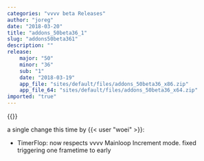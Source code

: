 ```yaml
---
categories: "vvvv beta Releases"
author: "joreg"
date: "2018-03-20"
title: "addons_50beta36_1"
slug: "addons50beta361"
description: ""
release: 
    major: "50"
    minor: "36"
    sub: "1"
    date: "2018-03-19"
    app_file: "sites/default/files/addons_50beta36_x86.zip"
    app_file_64: "sites/default/files/addons_50beta36_x64.zip"
imported: "true"
---
```


{{<previousRelease>}}


a single change this time by {{< user "woei" >}}:

* TimerFlop: now respects vvvv Mainloop Increment mode. fixed triggering one frametime to early